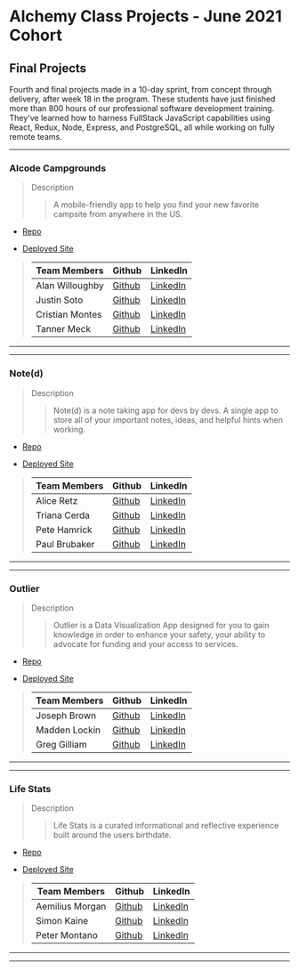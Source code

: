 # Alchemy Class Projects - June 2021 Cohort

## Final Projects

Fourth and final projects made in a 10-day sprint, from concept through delivery, after week 18 in the program.  These students have just finished more than 800 hours of our professional software development training. They've learned how to harness FullStack JavaScript capabilities using React, Redux, Node, Express, and PostgreSQL, all while working on fully remote teams.
___

### Alcode Campgrounds

> Description 
>> A mobile-friendly app to help you find your new favorite campsite from anywhere in the US.

* [Repo](https://github.com/Alcode-Campgrounds)


* [Deployed Site](https://alcode-campgrounds.netlify.app/)

>| Team Members  | Github  | LinkedIn  |
>|---|---|---|
>| Alan Willoughby | [Github](https://github.com/satyadvaya)   | [LinkedIn](https://www.linkedin.com/in/alan-willoughby)   |
>| Justin Soto |  [Github](https://github.com/justin-w-soto)  |  [LinkedIn](https://www.linkedin.com/in/justinwsoto/)  |
>| Cristian Montes |  [Github](https://github.com/cristian-montes)  |  [LinkedIn](https://www.linkedin.com/in/cristianmontesmujica/)  |
>| Tanner Meck |  [Github](https://github.com/tannermeck)  |  [LinkedIn](https://www.linkedin.com/in/tanner-meck/)  |

___
___

### Note(d)

> Description 
>> Note(d) is a note taking app for devs by devs. A single app to store all of your important notes, ideas, and helpful hints when working. 

* [Repo](https://github.com/Alchemy-Notes)

* [Deployed Site](https://alchemy-noted.netlify.app/)

>| Team Members  | Github  | LinkedIn  |
>|---|---|---|
>| Alice Retz| [Github](https://github.com/Alice-Retz)   | [LinkedIn](https://www.linkedin.com/in/aliceretz/)   |
>|  Triana Cerda| [Github](https://github.com/trianacerda)  |  [LinkedIn](https://www.linkedin.com/in/triana-cerda/)  |
>| Pete Hamrick| [Github](https://github.com/pete-hamrick)  |  [LinkedIn](http://www.linkedin.com/in/petehamrick)  |
>|Paul Brubaker |  [Github](https://github.com/p-brubaker)  |  [LinkedIn](https://www.linkedin.com/in/paul-brubaker-a94597176/)  |

___
___

### Outlier

> Description 
>> Outlier is a Data Visualization App designed for you to gain knowledge in order to enhance your safety, your ability to advocate for funding and your access to services. 

* [Repo](https://github.com/Outlier-Data-Viz)

* [Deployed Site](https://outlier-data.netlify.app/)

>| Team Members  | Github  | LinkedIn  |
>|---|---|---|
>|Joseph Brown| [Github](https://github.com/Joseph-K-B)   | [LinkedIn](https://www.linkedin.com/in/joseph-k-brown/)   |
>| Madden Lockin| [Github](https://github.com/maddenlockin)  |  [LinkedIn](https://www.linkedin.com/in/madden-lockin/)  |
>|  Greg Gilliam| [Github](https://github.com/greg-gilliam)  |  [LinkedIn](https://www.linkedin.com/in/gregory-gilliam/)  |

___
___

### Life Stats

> Description 
>> Life Stats is a curated informational and reflective experience built around the users birthdate.

* [Repo](https://github.com/Life-Stats)

* [Deployed Site](https://pedantic-pasteur-453987.netlify.app/)

>| Team Members  | Github  | LinkedIn  |
>|---|---|---|
>| Aemilius Morgan| [Github](https://github.com/AemiliusM)   | [LinkedIn](https://www.linkedin.com/in/aemilius-morgan/)   |
>| Simon Kaine| [Github](https://github.com/simonkaine)  |  [LinkedIn](https://www.linkedin.com/in/simonbishopkaine/)  |
>| Peter Montano| [Github](https://github.com/Montano-Pete)  |  [LinkedIn](https://www.linkedin.com/in/petermontano/)  |

___
___

<!-- ### 

> Description 
>>

* [Repo]()

* [Deployed Site]()

>| Team Members  | Github  | LinkedIn  |
>|---|---|---|
>| Name| [Github]()   | [LinkedIn]()   |
>|  Name| [Github]()  |  [LinkedIn]()  |
>|  Name| [Github]()  |  [LinkedIn]()  |
>| Name |  [Github]()  |  [LinkedIn]()  |

___
___

### 

> Description 
>>

* [Repo]()

* [Deployed Site]()

>| Team Members  | Github  | LinkedIn  |
>|---|---|---|
>| Name| [Github]()   | [LinkedIn]()   |
>|  Name| [Github]()  |  [LinkedIn]()  |
>|  Name| [Github]()  |  [LinkedIn]()  |
>| Name |  [Github]()  |  [LinkedIn]()  |

___
___ -->